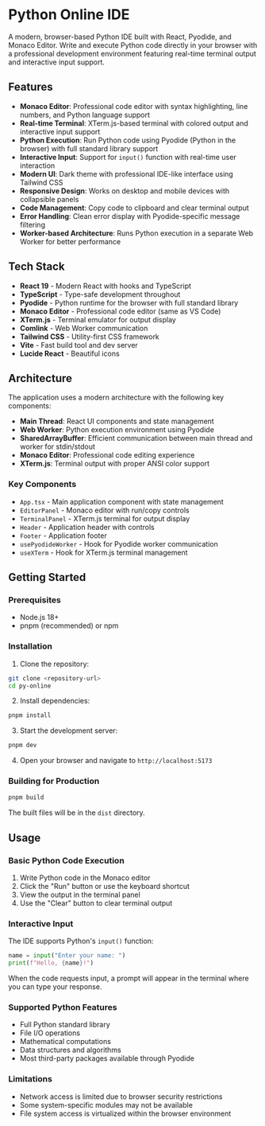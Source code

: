 # Python Online IDE

A modern, browser-based Python IDE built with React, Pyodide, and Monaco Editor. Write and execute Python code directly in your browser with a professional development environment featuring real-time terminal output and interactive input support.

## Features

- **Monaco Editor**: Professional code editor with syntax highlighting, line numbers, and Python language support
- **Real-time Terminal**: XTerm.js-based terminal with colored output and interactive input support
- **Python Execution**: Run Python code using Pyodide (Python in the browser) with full standard library support
- **Interactive Input**: Support for `input()` function with real-time user interaction
- **Modern UI**: Dark theme with professional IDE-like interface using Tailwind CSS
- **Responsive Design**: Works on desktop and mobile devices with collapsible panels
- **Code Management**: Copy code to clipboard and clear terminal output
- **Error Handling**: Clean error display with Pyodide-specific message filtering
- **Worker-based Architecture**: Runs Python execution in a separate Web Worker for better performance

## Tech Stack

- **React 19** - Modern React with hooks and TypeScript
- **TypeScript** - Type-safe development throughout
- **Pyodide** - Python runtime for the browser with full standard library
- **Monaco Editor** - Professional code editor (same as VS Code)
- **XTerm.js** - Terminal emulator for output display
- **Comlink** - Web Worker communication
- **Tailwind CSS** - Utility-first CSS framework
- **Vite** - Fast build tool and dev server
- **Lucide React** - Beautiful icons

## Architecture

The application uses a modern architecture with the following key components:

- **Main Thread**: React UI components and state management
- **Web Worker**: Python execution environment using Pyodide
- **SharedArrayBuffer**: Efficient communication between main thread and worker for stdin/stdout
- **Monaco Editor**: Professional code editing experience
- **XTerm.js**: Terminal output with proper ANSI color support

### Key Components

- `App.tsx` - Main application component with state management
- `EditorPanel` - Monaco editor with run/copy controls
- `TerminalPanel` - XTerm.js terminal for output display
- `Header` - Application header with controls
- `Footer` - Application footer
- `usePyodideWorker` - Hook for Pyodide worker communication
- `useXTerm` - Hook for XTerm.js terminal management

## Getting Started

### Prerequisites

- Node.js 18+ 
- pnpm (recommended) or npm

### Installation

1. Clone the repository:
```bash
git clone <repository-url>
cd py-online
```

2. Install dependencies:
```bash
pnpm install
```

3. Start the development server:
```bash
pnpm dev
```

4. Open your browser and navigate to `http://localhost:5173`

### Building for Production

```bash
pnpm build
```

The built files will be in the `dist` directory.

## Usage

### Basic Python Code Execution

1. Write Python code in the Monaco editor
2. Click the "Run" button or use the keyboard shortcut
3. View the output in the terminal panel
4. Use the "Clear" button to clear terminal output

### Interactive Input

The IDE supports Python's `input()` function:

```python
name = input("Enter your name: ")
print(f"Hello, {name}!")
```

When the code requests input, a prompt will appear in the terminal where you can type your response.

### Supported Python Features

- Full Python standard library
- File I/O operations
- Mathematical computations
- Data structures and algorithms
- Most third-party packages available through Pyodide

### Limitations

- Network access is limited due to browser security restrictions
- Some system-specific modules may not be available
- File system access is virtualized within the browser environment
